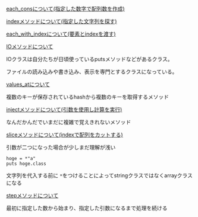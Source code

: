 [each_consについて(指定した数字で配列数を作成)](https://docs.ruby-lang.org/ja/latest/method/Enumerable/i/each_cons.html)

[indexメソッドについて(指定した文字列を探す)](https://docs.ruby-lang.org/ja/latest/method/String/i/index.htmls)

[each_with_indexについて(要素とindexを渡す)](https://docs.ruby-lang.org/ja/latest/method/Enumerable/i/each_with_index.html)

[IOメソッドについて](https://docs.ruby-lang.org/ja/latest/class/IO.html)

 IOクラスは自分たちが日頃使っているputsメソッドなどがあるクラス。

 ファイルの読み込みや書き込み、表示を専門とするクラスになっている。

[values_atについて](https://docs.ruby-lang.org/ja/latest/method/Hash/i/values_at.html)

複数のキーが保存されているhashから複数のキーを取得するメソッド

[injectメソッドについて(引数を使用し計算を実行)](https://docs.ruby-lang.org/ja/latest/method/Enumerable/i/inject.html)

なんだかんだでいまだに複雑で覚えきれないメソッド

[sliceメソッドについて(indexで配列をカットする)](https://docs.ruby-lang.org/ja/latest/method/Array/i/slice.html)

引数が二つになった場合が少しまだ理解が浅い

```
hoge = *"a"
puts hoge.class
```
文字列を代入する前に
`*`をつけることによってstringクラスではなくarrayクラスになる

[stepメソッドについて](https://docs.ruby-lang.org/ja/latest/method/Numeric/i/step.html)

最初に指定した数から始まり、指定した引数になるまで処理を続ける
